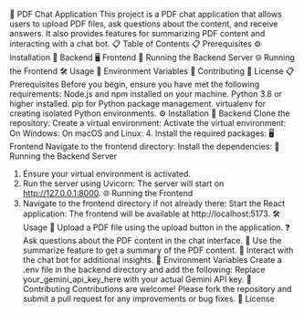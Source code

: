 📄 PDF Chat Application
This project is a PDF chat application that allows users to upload PDF files, ask questions about the content, and receive answers. It also provides features for summarizing PDF content and interacting with a chat bot.
📋 Table of Contents
📋 Prerequisites
⚙️ Installation
🔧 Backend
🖥️ Frontend
🚀 Running the Backend Server
🌐 Running the Frontend
🛠️ Usage
🔑 Environment Variables
🤝 Contributing
📜 License
📋 Prerequisites
Before you begin, ensure you have met the following requirements:
Node.js and npm installed on your machine.
Python 3.8 or higher installed.
pip for Python package management.
virtualenv for creating isolated Python environments.
⚙️ Installation
🔧 Backend
Clone the repository:
Create a virtual environment:
Activate the virtual environment:
On Windows:
On macOS and Linux:
4. Install the required packages:
🖥️ Frontend
Navigate to the frontend directory:
Install the dependencies:
🚀 Running the Backend Server
1. Ensure your virtual environment is activated.
2. Run the server using Uvicorn:
The server will start on http://127.0.0.1:8000.
🌐 Running the Frontend
1. Navigate to the frontend directory if not already there:
Start the React application:
The frontend will be available at http://localhost:5173.
🛠️ Usage
📂 Upload a PDF file using the upload button in the application.
❓ Ask questions about the PDF content in the chat interface.
📜 Use the summarize feature to get a summary of the PDF content.
🤖 Interact with the chat bot for additional insights.
🔑 Environment Variables
Create a .env file in the backend directory and add the following:
Replace your_gemini_api_key_here with your actual Gemini API key.
🤝 Contributing
Contributions are welcome! Please fork the repository and submit a pull request for any improvements or bug fixes.
📜 License